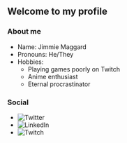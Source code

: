 ## Welcome to my profile
### About me
  
 - Name: Jimmie Maggard
 - Pronouns: He/They
 - Hobbies:
   - Playing games poorly on Twitch
   - Anime enthusiast
   - Eternal procrastinator

### Social
- ![Twitter](https://img.shields.io/twitter/url?style=social&url=https%3A%2F%2Ftwitter.com%2Fakitafuki) 
- ![LinkedIn](https://img.shields.io/badge/LinkedIn-0077B5?style=for-the-badge&logo=linkedin&logoColor=white)
- ![Twitch](https://img.shields.io/twitch/status/akitafuki?style=social)

<!--
Here are some ideas to get you started:

- 🔭 I’m currently working on ...
- 🌱 I’m currently learning ...
- 👯 I’m looking to collaborate on ...
- 🤔 I’m looking for help with ...
- 💬 Ask me about ...
- 📫 How to reach me: ...
- 😄 Pronouns: ...
- ⚡ Fun fact: ...
-->
